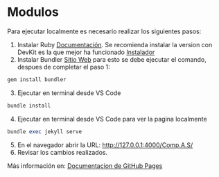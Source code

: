 # Modulos
Para ejecutar localmente es necesario realizar los siguientes pasos:  
1. Instalar Ruby [Documentación](https://www.ruby-lang.org/en/documentation/installation/). Se recomienda instalar la version con DevKit es la que mejor ha funcionado [Instalador](https://github.com/oneclick/rubyinstaller2/releases/download/RubyInstaller-3.1.2-1/rubyinstaller-devkit-3.1.2-1-x64.exe)  
2. Instalar Bundler [Sitio Web](https://bundler.io/) para esto se debe ejecutar el comando,  despues de completar el paso 1:
``` ruby
gem install bundler 
```  
3. Ejecutar en terminal desde VS Code
``` ruby
bundle install
``` 
4. Ejecutar en terminal desde VS Code para ver la pagina localmente
``` ruby
bundle exec jekyll serve
``` 
5. En el navegador abrir la URL: http://127.0.0.1:4000/Comp.A.S/  
6. Revisar los cambios realizados.  

Más información en: [Documentacion de GitHub Pages](https://docs.github.com/es/pages/setting-up-a-github-pages-site-with-jekyll/testing-your-github-pages-site-locally-with-jekyll)
